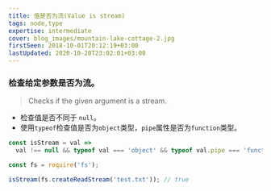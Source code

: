 ```yaml
---
title: 值是否为流(Value is stream)
tags: node,type
expertise: intermediate
cover: blog_images/mountain-lake-cottage-2.jpg
firstSeen: 2018-10-01T20:12:19+03:00
lastUpdated: 2020-10-20T23:02:01+03:00
---
```


### 检查给定参数是否为流。
> Checks if the given argument is a stream.

- 检查值是否不同于 `null`。
- 使用`typeof`检查值是否为`object`类型，`pipe`属性是否为`function`类型。

```js
const isStream = val =>
  val !== null && typeof val === 'object' && typeof val.pipe === 'function';
```

```js
const fs = require('fs');

isStream(fs.createReadStream('test.txt')); // true
```
